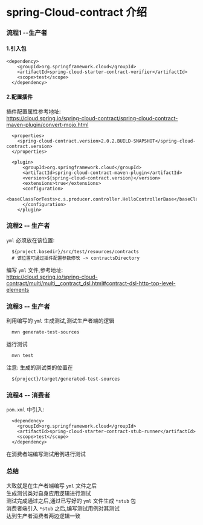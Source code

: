 # spring-Cloud-contract 介绍
### 流程1 --生产者
#### 1.引入包
```
<dependency>
    <groupId>org.springframework.cloud</groupId>
    <artifactId>spring-cloud-starter-contract-verifier</artifactId>
    <scope>test</scope>
  </dependency>
```
#### 2.配置插件  
插件配置属性参考地址:  
https://cloud.spring.io/spring-cloud-contract/spring-cloud-contract-maven-plugin/convert-mojo.html
```
  <properties>
    <spring-cloud-contract.version>2.0.2.BUILD-SNAPSHOT</spring-cloud-contract.version>
  </properties>

  <plugin>
      <groupId>org.springframework.cloud</groupId>
      <artifactId>spring-cloud-contract-maven-plugin</artifactId>
      <version>${spring-cloud-contract.version}</version>
      <extensions>true</extensions>
      <configuration>
        <baseClassForTests>c.s.producer.controller.HelloControllerBase</baseClassForTests>
      </configuration>
    </plugin>
```

### 流程2 -- 生产者
`yml` 必须放在该位置:  
```
  ${project.basedir}/src/test/resources/contracts
  # 该位置可通过插件配置参数修改 -> contractsDirectory
```
编写 `yml` 文件,参考地址:  
https://cloud.spring.io/spring-cloud-contract/multi/multi__contract_dsl.html#contract-dsl-http-top-level-elements

### 流程3 -- 生产者
利用编写的 `yml` 生成测试,测试生产者端的逻辑
```
  mvn generate-test-sources
```
运行测试  
```
  mvn test
```
注意: 生成的测试类的位置在
```
  ${project}/target/generated-test-sources
```

### 流程4 -- 消费者
`pom.xml` 中引入:
```
  <dependency>
    <groupId>org.springframework.cloud</groupId>
    <artifactId>spring-cloud-starter-contract-stub-runner</artifactId>
    <scope>test</scope>
  </dependency>
```
在消费者端编写测试用例进行测试

### 总结
大致就是在生产者端编写 `yml` 文件之后  
生成测试类对自身应用逻辑进行测试  
测试完成通过之后,通过已写好的 `yml` 文件生成 `*stub` 包  
消费者端引入 `*stub` 之后,编写测试用例对其测试  
达到生产者消费者两边逻辑一致  
